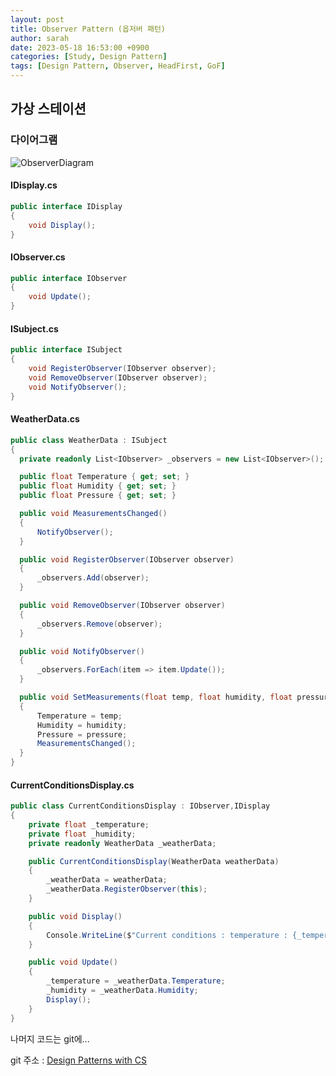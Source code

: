 ```yaml
---
layout: post
title: Observer Pattern (옵저버 패턴)
author: sarah
date: 2023-05-18 16:53:00 +0900
categories: [Study, Design Pattern]
tags: [Design Pattern, Observer, HeadFirst, GoF]
---
```


## 가상 스테이션
### 다이어그램
![ObserverDiagram](https://github.com/beomine/beomine.github.io/assets/118417247/9028c8d8-5d45-40f4-8f5e-483174baad2b)

#### IDisplay.cs
``` cs
public interface IDisplay
{
    void Display();
}
```

#### IObserver.cs
``` cs
public interface IObserver
{
    void Update();
}
```

#### ISubject.cs
``` cs
public interface ISubject
{
    void RegisterObserver(IObserver observer);
    void RemoveObserver(IObserver observer);
    void NotifyObserver();
}
```

#### WeatherData.cs
  ``` cs
public class WeatherData : ISubject
{
    private readonly List<IObserver> _observers = new List<IObserver>();

    public float Temperature { get; set; }
    public float Humidity { get; set; }
    public float Pressure { get; set; }

    public void MeasurementsChanged()
    {
        NotifyObserver();
    }

    public void RegisterObserver(IObserver observer)
    {
        _observers.Add(observer);
    }

    public void RemoveObserver(IObserver observer)
    {
        _observers.Remove(observer);
    }

    public void NotifyObserver()
    {
        _observers.ForEach(item => item.Update());
    }

    public void SetMeasurements(float temp, float humidity, float pressure)
    {
        Temperature = temp;
        Humidity = humidity;
        Pressure = pressure;
        MeasurementsChanged();
    }
}
  ```

#### CurrentConditionsDisplay.cs
``` cs
public class CurrentConditionsDisplay : IObserver,IDisplay
{
    private float _temperature;
    private float _humidity;
    private readonly WeatherData _weatherData;

    public CurrentConditionsDisplay(WeatherData weatherData)
    {
        _weatherData = weatherData;
        _weatherData.RegisterObserver(this);
    }

    public void Display()
    {
        Console.WriteLine($"Current conditions : temperature : {_temperature}, humidity : {_humidity}%");
    }

    public void Update()
    {
        _temperature = _weatherData.Temperature;
        _humidity = _weatherData.Humidity;
        Display();
    }
}
```

나머지 코드는 git에...

git 주소 : [Design Patterns with CS](https://github.com/beomine/DesignPatterns_CS)
